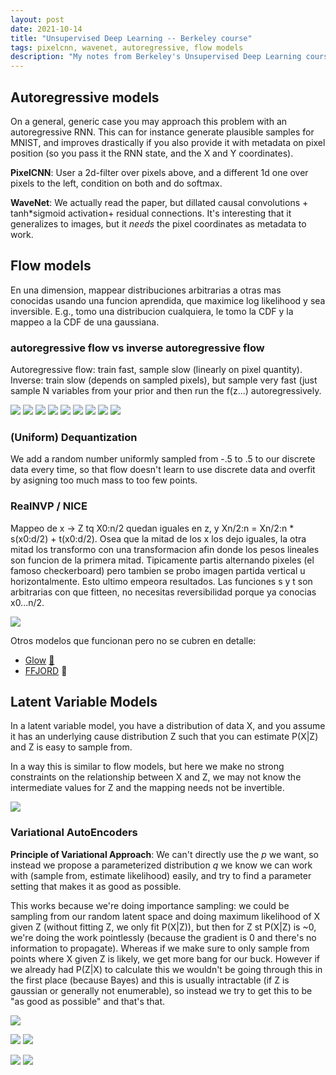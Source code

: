 ```yaml
---
layout: post
date: 2021-10-14
title: "Unsupervised Deep Learning -- Berkeley course"
tags: pixelcnn, wavenet, autoregressive, flow models
description: "My notes from Berkeley's Unsupervised Deep Learning course, plus any papers from the recommended reading I went through -may be linked-."
---
```


## Autoregressive models

On a general, generic case you may approach this problem with an autoregressive RNN. This can for instance generate plausible samples for MNIST, and improves drastically if you also provide it with metadata on pixel position (so you pass it the RNN state, and the X and Y coordinates).

**PixelCNN**: User a 2d-filter over pixels above, and a different 1d one over pixels to the left, condition on both and do softmax.

**WaveNet**: We actually read the paper, but dillated causal convolutions + tanh\*sigmoid activation+ residual connections. It's interesting that it generalizes to images, but it *needs* the pixel coordinates as metadata to work.

## Flow models
En una dimension, mappear distribuciones arbitrarias a otras mas conocidas usando una funcion aprendida, que maximice log likelihood y sea inversible. E.g., tomo una distribucion cualquiera, le tomo la CDF y la mappeo a la CDF de una gaussiana. 
### autoregressive flow vs inverse autoregressive flow
Autoregressive flow: train fast, sample slow (linearly on pixel quantity).
Inverse: train slow (depends on sampled pixels), but sample very fast (just sample N variables from your prior and then run the f(z...) autoregressively.

![](unsupervised-learning-images/flow-1d-1.png)
![](unsupervised-learning-images/flow-1d-2.png)
![](unsupervised-learning-images/flow-1d-3.png)
![](unsupervised-learning-images/flow-1d-4.png)
![](unsupervised-learning-images/flow-1d-5.png)
![](unsupervised-learning-images/flow-1d-5.png)
![](unsupervised-learning-images/flow-nd.png)
![](unsupervised-learning-images/flow-nd-0.png)
![](unsupervised-learning-images/flow-nd-1.png)

### (Uniform) Dequantization
We add a random number uniformly sampled from -.5 to .5 to our discrete data every time, so that flow doesn't learn to use discrete data and overfit by asigning too much mass to too few points.

### RealNVP / NICE
Mappeo de x -> Z tq X0:n/2 quedan iguales en z, y Xn/2:n = Xn/2:n * s(x0:d/2) + t(x0:d/2).
Osea que la mitad de los x los dejo iguales, la otra mitad los transformo con una transformacion afin donde los pesos lineales son funcion de la primera mitad.
Tipicamente partis alternando pixeles (el famoso checkerboard) pero tambien se probo imagen partida vertical u horizontalmente. Esto ultimo empeora resultados.
 Las funciones s y t son arbitrarias con que fitteen, no necesitas reversibilidad porque ya conocias x0...n/2.

![](unsupervised-learning-images/real-nvp.png)

Otros modelos que funcionan pero no se cubren en detalle:
- [Glow](https://openai.com/blog/glow/) [🌱](/wiki-articles/machine-learning/flow-based-models-glow)
- [FFJORD](https://arxiv.org/abs/1810.01367) 🌱


## Latent Variable Models

In a latent variable model, you have a distribution of data X, and you assume it has an underlying cause distribution Z such that you can estimate P(X\|Z) and Z is easy to sample from. 

In a way this is similar to flow models, but here we make no strong constraints on the relationship between X and Z, we may not know the intermediate values for Z and the mapping needs not be invertible. 

![](unsupervised-learning-images/exact-likelihood-objective.png)

### Variational AutoEncoders
**Principle of Variational Approach**: We can't directly use the *p* we want, so instead we propose a parameterized distribution *q* we know we can work with (sample from, estimate likelihood) easily, and try to find a parameter setting that makes it as good as possible.

This works because we're doing importance sampling: we could be sampling from our random latent space and doing maximum likelihood of X given Z (without fitting Z, we only fit P(X\|Z)), but then for Z st P(X\|Z) is ~0, we're doing the work pointlessly (because the gradient is 0 and there's no information to propagate). Whereas if we make sure to only sample from points where X given Z is likely, we get more bang for our buck. However if we already had P(Z\|X) to calculate this we wouldn't be going through this in the first place (because Bayes) and this is usually intractable (if Z is gaussian or generally not enumerable), so instead we try to get this to be "as good as possible" and that's that.

![](unsupervised-learning-images/variational-equation.png)

![](unsupervised-learning-images/VLB-derivation.png)
![](unsupervised-learning-images/VLB-consequences.png)


![](unsupervised-learning-images/vae-1-loss.png)
![](unsupervised-learning-images/vae-2-loss.png)
